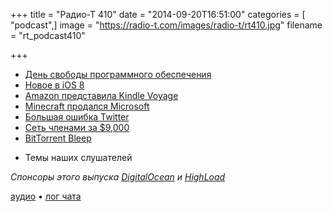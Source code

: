 +++
title = "Радио-Т 410"
date = "2014-09-20T16:51:00"
categories = [ "podcast",]
image = "https://radio-t.com/images/radio-t/rt410.jpg"
filename = "rt_podcast410"

+++

* [День свободы программного обеспечения](http://habrahabr.ru/company/mailru/blog/237025/)
* [Новое в iOS 8](http://www.forbes.com/sites/markrogowsky/2014/09/18/a-guide-to-whats-great-in-ios-8/)
* [Amazon представила Kindle Voyage](http://habrahabr.ru/post/237345/)
* [Minecraft продался Microsoft](http://www.microsoft.com/en-us/news/press/2014/sept14/09-15news.aspx)
* [Большая ошибка Twitter](http://techcrunch.com/2014/09/13/twitters-huge-mistake/)
* [Сеть членами за $9,000](http://www.cnet.com/news/social-network-for-rich-people-costs-9000-to-join/)
* [BitTorrent Bleep](http://blog.bittorrent.com/2014/09/17/bittorrent-bleep-alpha-goes-public-introduces-mac-and-android-apps/)
- Темы наших слушателей

_Спонсоры этого выпуска [DigitalOcean](https://www.digitalocean.com) и [HighLoad](http://highload.ru/radio-t/)_

[аудио](http://cdn.radio-t.com/rt_podcast410.mp3) • [лог чата](http://chat.radio-t.com/logs/radio-t-410.html)
<audio src="http://cdn.radio-t.com/rt_podcast410.mp3" preload="none"></audio>
